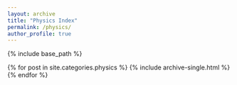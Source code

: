 ```yaml
---
layout: archive
title: "Physics Index"
permalink: /physics/
author_profile: true
---
```


{% include base_path %}

{% for post in site.categories.physics %}
  {% include archive-single.html %}
{% endfor %}
